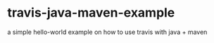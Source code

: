travis-java-maven-example
=========================

 a simple hello-world example on how to use travis with java + maven 
